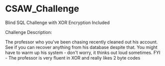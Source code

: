# CSAW_Challenge
 Blind SQL Challenge with XOR Encryption Included
 
 Challenge Description:
 
The professor who you've been chasing recently cleaned out his account. 
See if you can recover anything from his database despite that. 
You might have to warm up his system - don't worry, it thinks out loud sometimes.
FYI - The professor is very fluent in XOR and really likes 2 byte codes
